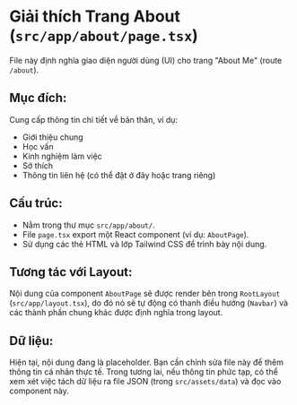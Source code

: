 # Giải thích Trang About (`src/app/about/page.tsx`)

File này định nghĩa giao diện người dùng (UI) cho trang "About Me" (route `/about`).

## Mục đích:

Cung cấp thông tin chi tiết về bản thân, ví dụ:

-   Giới thiệu chung
-   Học vấn
-   Kinh nghiệm làm việc
-   Sở thích
-   Thông tin liên hệ (có thể đặt ở đây hoặc trang riêng)

## Cấu trúc:

-   Nằm trong thư mục `src/app/about/`.
-   File `page.tsx` export một React component (ví dụ: `AboutPage`).
-   Sử dụng các thẻ HTML và lớp Tailwind CSS để trình bày nội dung.

## Tương tác với Layout:

Nội dung của component `AboutPage` sẽ được render bên trong `RootLayout` (`src/app/layout.tsx`), do đó nó sẽ tự động có thanh điều hướng (`Navbar`) và các thành phần chung khác được định nghĩa trong layout.

## Dữ liệu:

Hiện tại, nội dung đang là placeholder. Bạn cần chỉnh sửa file này để thêm thông tin cá nhân thực tế.
Trong tương lai, nếu thông tin phức tạp, có thể xem xét việc tách dữ liệu ra file JSON (trong `src/assets/data`) và đọc vào component này. 